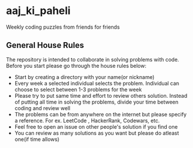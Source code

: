 # aaj_ki_paheli
Weekly coding puzzles from friends for friends

## General House Rules
The repository is intended to collaborate in solving problems with code. Before you start please go through the house rules below: 
- Start by creating a directory with your name(or nickname) 
- Every week a selected individual selects the problem. Individual can choose to select between 1-3 problems for the week 
- Please try to put same time and effort to review others solution. Instead of putting all time in solving the problems, divide your time between coding and review well 
- The problems can be from anywhere on the internet but please specify a reference. For ex. LeetCode <difficulty level>, HackerRank, Codewars, etc. 
- Feel free to open an issue on other people's solution if you find one 
- You can review as many solutions as you want but please do atleast one(if time allows)
